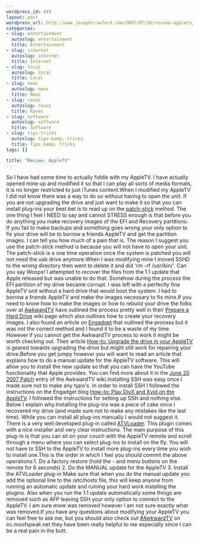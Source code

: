 ```yaml
--- 
wordpress_id: 444
layout: post
wordpress_url: http://www.josephcrawford.com/2007/07/16/review-appletv/
categories: 
- slug: entertainment
  autoslug: entertainment
  title: Entertainment
- slug: internet
  autoslug: internet
  title: Internet
- slug: local
  autoslug: local
  title: Local
- slug: news
  autoslug: news
  title: News
- slug: raves
  autoslug: raves
  title: Raves
- slug: software
  autoslug: software
  title: Software
- slug: tips-tricks
  autoslug: tips-&amp;-tricks
  title: Tips &amp; Tricks
tags: []

title: "Review: AppleTV"
---
```

So I have had some time to actually fiddle with my AppleTV.  I have actually opened mine up and modified it so that I can play all sorts of media formats, it is no longer restricted to just iTunes content.When I modified my AppleTV I did not know there was a way to do so without having to open the unit.  If you are not upgrading the drive and just want to make it so that you can install plug-ins your best bet is to read up on the [patch-stick](http://wiki.awkwardtv.org/wiki/Patchstick/Testing "Patchstick/Testing - AwkwardTV") method.   The one thing I feel I NEED to say and cannot STRESS enough is that before you do anything you make recovery images of the EFI and Recovery partitions.  If you fail to make backups and something goes wrong your only option to fix your drive will be to borrow a friends AppleTV and get the partition images.  I can tell you how much of a pain that is.  The reason I suggest you use the patch-stick method is because you will not have to open your unit.  The patch-stick is a one time operation once the system is patched you will not need the usb drive anymore.When I was modifying mine I moved SSHD to the wrong directory then went to delete it and did 'rm -rf /usr/bin/'.  Can you say Woops!  I attempted to recover the files from the 1.1 update that Apple released but was unable to do that.  Somehow during the process the EFI partition of my drive became corrupt.  I was left with a perfectly fine AppleTV unit without a hard drive that would boot the system.  I had to borrow a friends AppleTV and make the images necessary to fix mine.<!--more-->If you need to know how to make the images or how to rebuild your drive the folks over at [AwkwardTV](http://www.awkwardtv.org/ "AwkwardTV") have outlined the process pretty well in their [Prepare a Hard Drive](http://wiki.awkwardtv.org/wiki/Prepare_a_Hard_Drive "Prepare a Hard Drive - AwkwardTV") wiki page which also outlines how to create your recovery images.  I also found an article on [Engadget](http://www.engadget.com/ "Engadget") that outlined the process but it was not the correct method and I found it to be a waste of my time.  However if you cannot get the AwkwardTV process to work it might be worth checking out.  Their article [How-to: Upgrade the drive in your AppleTV](http://www.engadget.com/2007/03/23/how-to-upgrade-the-drive-in-your-apple-tv/http://www.engadget.com/2007/03/23/how-to-upgrade-the-drive-in-your-apple-tv/ "How-to: Upgrade your drive in your AppleTV") is geared towards upgrading the drive but might still work for repairing your drive.Before you get jumpy however you will want to read an article that explains how to do a manual update for the AppleTV software.  This will allow you to install the new update so that you can have the YouTube functionality that Apple provides.  You can find more about it in the [June 20 2007 Patch](http://wiki.awkwardtv.org/wiki/June_20_2007_Patch_(aka_the_YouTube_Patch) "June 20 2007 Patch - AwkwardTV") entry of the AwkwardTV wiki.Installing SSH was easy once I made sure not to make any typo's.  In order to install SSH I followed the instructions on the Engadget blog [How-to: Play DivX and Xvid on the AppleTV](http://www.engadget.com/2007/04/10/how-to-play-divx-and-xvid-on-your-apple-tv/ "How-to: Play DivX and Xvid on the AppleTV").  I followed the instructions for setting up SSH and nothing else.  Below I explain why.Installing the plug-ins was a piece of cake once I recovered my drive (and made sure not to make any mistakes like the last time).  While you can install all plug-ins manually I would not suggest it.  There is a very well developed plug-in called [ATVLoader](http://alanquatermain.net/atvloader/ "ATVLoader"). This plugin comes with a nice installer and very clear instructions.  The main purpose of this plug-in is that you can sit on your couch with the AppleTV remote and scroll through a menu where you can select plug-ins to install on the fly.  You will not have to SSH to the AppleTV to install more plug-ins every time you wish to install one.This is the order in which I feel you should commit the above operations:1. Do a factory restore (hold the - and menu buttons on the remote for 6 seconds)
2. Do the MANUAL update for the AppleTV
3. Install the ATVLoader plug-in
Make sure that when you do the manual update you add the optional line to the /etc/hosts file, this will keep anyone from running an automatic update and ruining your hard work installing the plugins.  Also when you run the 1.1 update automatically some things are removed such as AFP leaving SSH your only option to connect to the AppleTV.  I am sure more was removed however I am not sure exactly what was removed.If you have any questions about modifying your AppleTV you can feel free to ask me, but you should also check out [#AwkwardTV](irc://irc.moofspeak.net/AwkwardTV "AwkwardTV IRC Channel") on irc.moofspeak.net they have been really helpful to me especially since I can be a real pain in the butt.
